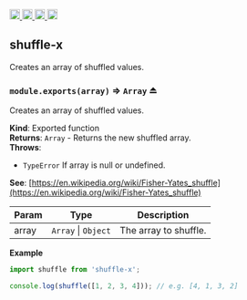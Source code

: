 <a href="https://travis-ci.org/Xotic750/shuffle-x"
   title="Travis status">
<img
   src="https://travis-ci.org/Xotic750/shuffle-x.svg?branch=master"
   alt="Travis status" height="18"/>
</a>
<a href="https://david-dm.org/Xotic750/shuffle-x"
   title="Dependency status">
<img src="https://david-dm.org/Xotic750/shuffle-x.svg"
   alt="Dependency status" height="18"/>
</a>
<a href="https://david-dm.org/Xotic750/shuffle-x#info=devDependencies"
   title="devDependency status">
<img src="https://david-dm.org/Xotic750/shuffle-x/dev-status.svg"
   alt="devDependency status" height="18"/>
</a>
<a href="https://badge.fury.io/js/shuffle-x" title="npm version">
<img src="https://badge.fury.io/js/shuffle-x.svg"
   alt="npm version" height="18"/>
</a>
<a name="module_shuffle-x"></a>

## shuffle-x

Creates an array of shuffled values.

<a name="exp_module_shuffle-x--module.exports"></a>

### `module.exports(array)` ⇒ <code>Array</code> ⏏

Creates an array of shuffled values.

**Kind**: Exported function  
**Returns**: <code>Array</code> - Returns the new shuffled array.  
**Throws**:

- <code>TypeError</code> If array is null or undefined.

**See**: [https://en.wikipedia.org/wiki/Fisher-Yates_shuffle](https://en.wikipedia.org/wiki/Fisher-Yates_shuffle)

| Param | Type                                      | Description           |
| ----- | ----------------------------------------- | --------------------- |
| array | <code>Array</code> \| <code>Object</code> | The array to shuffle. |

**Example**

```js
import shuffle from 'shuffle-x';

console.log(shuffle([1, 2, 3, 4])); // e.g. [4, 1, 3, 2]
```

